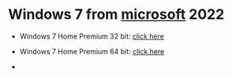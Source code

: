 # Windows 7 from [microsoft](https://web.archive.org/web/20210718031019/https://www.microsoft.com/en-us/software-download/windows7) 2022

- Windows 7 Home Premium 32 bit: [click here](https://web.archive.org/web/20220524034553/https://download.microsoft.com/download/E/D/A/EDA6B508-7663-4E30-86F9-949932F443D0/7601.24214.180801-1700.win7sp1_ldr_escrow_CLIENT_HOMEPREMIUM_x86FRE_en-us.iso)
- Windows 7 Home Premium 64 bit: [click here](https://web.archive.org/web/20220524034549/https://download.microsoft.com/download/E/A/8/EA804D86-C3DF-4719-9966-6A66C9306598/7601.24214.180801-1700.win7sp1_ldr_escrow_CLIENT_HOMEPREMIUM_x64FRE_en-us.iso)

- 
